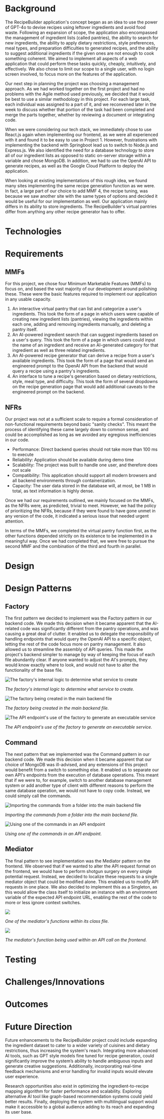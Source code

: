 # Background
The RecipeBuilder application's concept began as an idea to use the power of GPT-4o to devise recipes using leftover ingredients and avoid food waste. Following an expansion of scope, the application also encompassed the management of ingredient lists (called pantries), the ability to search for new ingredients, the ability to apply dietary restrictions, style preferences, meal types, and preparation difficulties to generated recipes, and the ability to suggest additional ingredients if the given ones are not enough to cook something coherent. We aimed to implement all aspects of a web application that could perform these tasks quickly, cheaply, intuitively, and effectively. We also chose to limit our scope to a single user, with no login screen involved, to focus more on the features of the application.

Our next step in planning the project was choosing a management approach. As we had worked together on the first project and had no problems with the Agile method used previously, we decided that it would be best to use a similar methodology in this project. For each large task, each individual was assigned to a part of it, and we reconvened later in the week to discuss whether that portion of the task had been completed and merge the parts together, whether by reviewing a document or integrating code.

When we were considering our tech stack, we immediately chose to use React.js again when implementing our frontend, as we were all experienced with it and found it to be easy to use in Project 1. However, frustrations with implementing the backend with Springboot lead us to switch to Node.js and Express.js. We also identified the need for a database technology to store all of our ingredient lists as opposed to static on-server storage within a variable and chose MongoDB. In addition, we had to use the OpenAI API to generate recipes, as well as the Google Cloud Platform to deploy the application.

When looking at existing implementations of this rough idea, we found many sites implementing the same recipe generation function as we were. In fact, a large part of our choice to add MMF 4, the recipe tuning, was because we saw another site with the same types of options and decided it would be useful for our implementation as well. Our application mainly differs in its ability to store ingredients. The RecipeBuilder's virtual pantries differ from anything any other recipe generator has to offer.
# Technologies
# Requirements
## MMFs
For this project, we chose four Minimum Marketable Features (MMFs) to focus on, and based the vast majority of our development around polishing these. These were the basic features required to implement our application in any usable capacity.
1. An interactive virtual pantry that can list and categorize a user's ingredients.
This took the form of a page in which users were capable of creating new ingredient lists (pantries), viewing the ingredients within each one, adding and removing ingredients manually, and deleting a pantry itself.
2. An AI-powered ingredient search that can suggest ingredients based on a user's query.
This took the form of a page in which users could input the name of an ingredient and receive an AI-generated category for that ingredient as well as three related ingredients.
3. An AI-powered recipe generator that can derive a recipe from a user's available ingredients.
This took the form of a page that would send an engineered prompt to the OpenAI API from the backend that would query a recipe using a pantry's ingredients.
4. An interface to tune a recipe's generation based on dietary restrictions, style, meal type, and difficulty.
This took the form of several dropdowns on the recipe generation page that would add additional caveats to the engineered prompt on the backend.

## NFRs
Our project was not at a sufficient scale to require a formal consideration of non-functional requirements beyond basic "sanity checks". This meant the process of identifying these came largely down to common sense, and could be accomplished as long as we avoided any egregious inefficiencies in our code.
* Performance: Direct backend queries should not take more than 100 ms to execute
* Reliability: Application should be available during demo time
* Scalability: The project was built to handle one user, and therefore does not scale
* Compatibility: This application should support all modern browsers and all backend environments through containerization.
* Capacity: The user data stored in the database will, at most, be 1 MB in total, as text information is highly dense.

Once we had our requirements outlined, we mainly focused on the MMFs, as the NFRs were, as predicted, trivial to meet. However, we had the policy of prioritizing the NFRs, because if they were found to have gone unmet in any version of the code, it indicated a serious issue that needed urgent attention.

In terms of the MMFs, we completed the virtual pantry function first, as the other functions depended strictly on its existence to be implemented in a meaningful way. Once we had completed that, we were free to pursue the second MMF and the combination of the third and fourth in parallel. 
# Design
# Design Patterns
## Factory
The first pattern we decided to implement was the Factory pattern in our backend code. We made this decision when it became apparent that the AI-related code was significantly different from the pantry operations, and was causing a great deal of clutter. It enabled us to delegate the responsibility of handling endpoints that would query the OpenAI API to a specific object, letting the rest of the code focus more on pantry management. It also allowed us to streamline the assembly of API queries. This made the project's backend simpler to manage by way of keeping the focus of each file abundantly clear. If anyone wanted to adjust the AI's prompts, they would know exactly where to look, and would not have to alter the functionality of the base file.

![The factory's internal logic to determine what service to create](factory2.png "The factory's internal logic to determine what service to create")

*The factory's internal logic to determine what service to create.*

![The factory being created in the main backend file](factory3.png "The factory being created in the main backend file")

*The factory being created in the main backend file.*

![The API endpoint's use of the factory to generate an executable service](factory4.png "The API endpoint's use of the factory to generate an executable service")

*The API endpoint's use of the factory to generate an executable service.*
## Command
The next pattern that we implemented was the Command pattern in our backend code. We made this decision when it became apparent that our choice of MongoDB was ill-advised, and any extensions of this project would benefit from a switch to something else. It enabled us to separate our own API's endpoints from the execution of database operations. This meant that if we were to, for example, switch to another database management system or add another type of client with different reasons to perform the same database operation, we would not have to copy code. Instead, we could simply call the commands.

![Importing the commands from a folder into the main backend file](command1.png "Importing the commands from a folder into the main backend file")

*Importing the commands from a folder into the main backend file.*

![Using one of the commands in an API endpoint](command2.png "Using one of the commands in an API endpoint")

*Using one of the commands in an API endpoint.*
## Mediator
The final pattern to see implementation was the Mediator pattern on the frontend. We observed that if we wanted to alter the API request format on the frontend, we would have to perform shotgun surgery on every single potential request. Instead, we decided to localize these requests to a single mediator object that could be modified alone. This enabled us to modify API requests in one place. We also decided to implement this as a Singleton, as this would allow the class itself to initialize an instance with an environment variable of the expected API endpoint URL, enabling the rest of the code to more or less ignore context switches.

![](mediator1.png)

*One of the mediator's functions within its class file.*

![](mediator2.png)

*The mediator's function being used within an API call on the frontend.*
# Testing
# Challenges/Innovations
# Outcomes
# Future Direction
Future enhancements to the RecipeBuilder project could include expanding the ingredient dataset to cater to a wider variety of cuisines and dietary restrictions, thus increasing the system's reach. Integrating more advanced AI tools, such as GPT style models fine tuned for recipe generation, could significantly improve the system’s ability to handle ambiguous inputs and generate creative suggestions. Additionally, incorporating real-time feedback mechanisms and error handling for invalid inputs would elevate user experience.

Research opportunities also exist in optimizing the ingredient-to-recipe mapping algorithm for faster performance and scalability. Exploring alternative AI tool like graph-based recommendation systems could yield better results. Finally, deploying the system with multilingual support would make it accessible to a global audience adding to its reach and expanding its user base.
